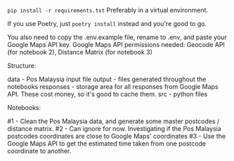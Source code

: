 `pip install -r requirements.txt`
Preferably in a virtual environment.

If you use Poetry, just `poetry install` instead and you're good to go.

You also need to copy the .env.example file, rename to .env, and paste your Google Maps API key.
Google Maps API permissions needed: Geocode API (for notebook 2), Distance Matrix (for notebook 3)

Structure:

data - Pos Malaysia input file
output - files generated throughout the notebooks
responses - storage area for all responses from Google Maps API. These cost money, so it's good to cache them.
src - python files

Notebooks:

#1 - Clean the Pos Malaysia data, and generate some master postcodes / distance matrix.
#2 - Can ignore for now. Investigating if the Pos Malaysia postcodes coordinates are close to Google Maps' coordinates
#3 - Use the Google Maps API to get the estimated time taken from one postcode coordinate to another.

